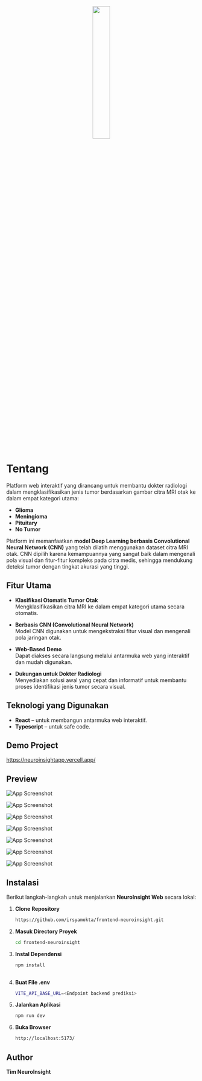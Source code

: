 <div align="center">
<img src="https://github.com/irsyamokta/assets/blob/66763825fb801c9a18ce52fae01d2e88c4f807e8/neuroinsight/logo-white.png" width="30%" height="30%" >
</div>

# Tentang
Platform web interaktif yang dirancang untuk membantu dokter radiologi dalam mengklasifikasikan jenis tumor berdasarkan gambar citra MRI otak ke dalam empat kategori utama:

- **Glioma**
- **Meningioma**
- **Pituitary**
- **No Tumor**

Platform ini memanfaatkan **model Deep Learning berbasis Convolutional Neural Network (CNN)** yang telah dilatih menggunakan dataset citra MRI otak. CNN dipilih karena kemampuannya yang sangat baik dalam mengenali pola visual dan fitur-fitur kompleks pada citra medis, sehingga mendukung deteksi tumor dengan tingkat akurasi yang tinggi.  

## Fitur Utama

- **Klasifikasi Otomatis Tumor Otak**  
  Mengklasifikasikan citra MRI ke dalam empat kategori utama secara otomatis.

- **Berbasis CNN (Convolutional Neural Network)**  
  Model CNN digunakan untuk mengekstraksi fitur visual dan mengenali pola jaringan otak.

- **Web-Based Demo**  
  Dapat diakses secara langsung melalui antarmuka web yang interaktif dan mudah digunakan.

- **Dukungan untuk Dokter Radiologi**  
  Menyediakan solusi awal yang cepat dan informatif untuk membantu proses identifikasi jenis tumor secara visual.

## Teknologi yang Digunakan

- **React** – untuk membangun antarmuka web interaktif.
- **Typescript** – untuk safe code.

## Demo Project

https://neuroinsightapp.vercell.app/

## Preview

![App Screenshot](https://github.com/irsyamokta/assets/blob/66763825fb801c9a18ce52fae01d2e88c4f807e8/neuroinsight/1.png)

![App Screenshot](https://github.com/irsyamokta/assets/blob/66763825fb801c9a18ce52fae01d2e88c4f807e8/neuroinsight/2.png)

![App Screenshot](https://github.com/irsyamokta/assets/blob/66763825fb801c9a18ce52fae01d2e88c4f807e8/neuroinsight/3.png)

![App Screenshot](https://github.com/irsyamokta/assets/blob/66763825fb801c9a18ce52fae01d2e88c4f807e8/neuroinsight/4.png)

![App Screenshot](https://github.com/irsyamokta/assets/blob/66763825fb801c9a18ce52fae01d2e88c4f807e8/neuroinsight/5.png)

![App Screenshot](https://github.com/irsyamokta/assets/blob/66763825fb801c9a18ce52fae01d2e88c4f807e8/neuroinsight/6.png)

![App Screenshot](https://github.com/irsyamokta/assets/blob/66763825fb801c9a18ce52fae01d2e88c4f807e8/neuroinsight/7.png)


## Instalasi

Berikut langkah-langkah untuk menjalankan **NeuroInsight Web** secara lokal:

1. **Clone Repository**

   ```bash
   https://github.com/irsyamokta/frontend-neuroinsight.git
   
2. **Masuk Directory Proyek**

   ```bash
   cd frontend-neuroinsight
   
3. **Instal Dependensi**

   ```bash
   npm install
  
4. **Buat File .env**

   ```bash
   VITE_API_BASE_URL=<Endpoint backend prediksi>
   
5. **Jalankan Aplikasi**

   ```bash
   npm run dev
   
6. **Buka Browser**

   ```bash
   http://localhost:5173/

## Author

**Tim NeuroInsight**
